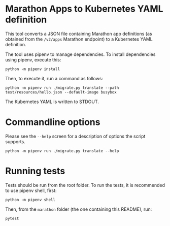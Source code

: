 # Marathon Apps to Kubernetes YAML definition

This tool converts a JSON file containing Marathon app definitions (as obtained from the `/v2/apps` Marathon endpoint) to a Kubernetes YAML definition.

The tool uses pipenv to manage dependencies. To install dependencies using pipenv, execute this:

```
python -m pipenv install
```

Then, to execute it, run a command as follows:

```
python -m pipenv run ./migrate.py translate --path test/resources/hello.json --default-image busybox
```

The Kubernetes YAML is written to STDOUT.

# Commandline options

Please see the `--help` screen for a description of options the script supports.

```
python -m pipenv run ./migrate.py translate --help
```

# Running tests

Tests should be run from the root folder. To run the tests, it is recommended to use pipenv shell, first:

```
python -m pipenv shell
```

Then, from the `marathon` folder (the one containing this README), run:

```
pytest
```
